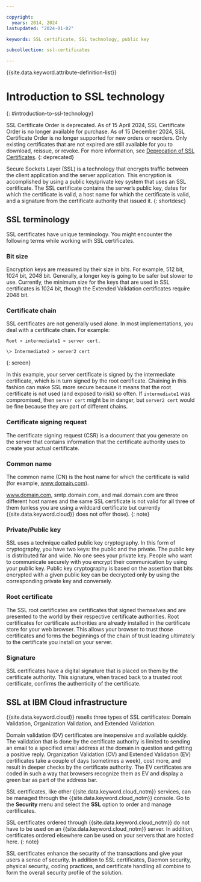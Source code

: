 ```yaml
---

copyright:
  years: 2014, 2024
lastupdated: "2024-01-02"

keywords: SSL certificate, SSL technology, public key

subcollection: ssl-certificates

---
```


{{site.data.keyword.attribute-definition-list}}

# Introduction to SSL technology
{: #introduction-to-ssl-technology}

SSL Certificate Order is deprecated. As of 15 April 2024, SSL Certificate Order is no longer available for purchase. As of 15 December 2024,  SSL Certificate Order is no longer supported for new orders or reorders. Only existing certificates that are not expired are still available for you to download, reissue, or revoke. For more information, see [Deprecation of SSL Certificates](/docs/ssl-certificates?topic=ssl-certificates-deprecation).
{: deprecated}

Secure Sockets Layer (SSL) is a technology that encrypts traffic between the client application and the server application. This encryption is accomplished by using a public key/private key system that uses an SSL certificate. The SSL certificate contains the server’s public key, dates for which the certificate is valid, a host name for which the certificate is valid, and a signature from the certificate authority that issued it.
{: shortdesc}

## SSL terminology

SSL certificates have unique terminology. You might encounter the following terms while working with SSL certificates.

### Bit size
Encryption keys are measured by their size in bits. For example, 512 bit, 1024 bit, 2048 bit. Generally, a longer key is going to be safer but slower to use. Currently, the minimum size for the keys that are used in SSL certificates is 1024 bit, though the Extended Validation certificates require 2048 bit.

### Certificate chain
SSL certificates are not generally used alone. In most implementations, you deal with a certificate chain. For example:

```
Root > intermediate1 > server cert.

\> Intermediate2 > server2 cert
```
{: screen}

In this example, your server certificate is signed by the intermediate certificate, which is in turn signed by the root certificate. Chaining in this fashion can make SSL more secure because it means that the root certificate is not used (and exposed to risk) so often. If `intermediate1` was compromised, then `server cert` might be in danger, but `server2 cert` would be fine because they are part of different chains.

### Certificate signing request
The certificate signing request (CSR) is a document that you generate on the server that contains information that the certificate authority uses to create your actual certificate.

### Common name
The common name (CN) is the host name for which the certificate is valid (for example, www.domain.com).  

www.domain.com, smtp.domain.com, and mail.domain.com are three different host names and the same SSL certificate is not valid for all three of them (unless you are using a wildcard certificate but currently {{site.data.keyword.cloud}} does not offer those).
{: note}

### Private/Public key
SSL uses a technique called public key cryptography. In this form of cryptography, you have two keys: the public and the private. The public key is distributed far and wide. No one sees your private key. People who want to communicate securely with you encrypt their communication by using your public key. Public key cryptography is based on the assertion that bits encrypted with a given public key can be decrypted only by using the corresponding private key and conversely.

### Root certificate
The SSL root certificates are certificates that signed themselves and are presented to the world by their respective certificate authorities. Root certificates for certificate authorities are already installed in the certificate store for your web browser. This allows your browser to trust those certificates and forms the beginnings of the chain of trust leading ultimately to the certificate you install on your server.

### Signature
SSL certificates have a digital signature that is placed on them by the certificate authority. This signature, when traced back to a trusted root certificate, confirms the authenticity of the certificate.

## SSL at IBM Cloud infrastructure

{{site.data.keyword.cloud}} resells three types of SSL certificates: Domain Validation, Organization Validation, and Extended Validation.

Domain validation (DV) certificates are inexpensive and available quickly. The validation that is done by the certificate authority is limited to sending an email to a specified email address at the domain in question and getting a positive reply. Organization Validation (OV) and Extended Validation (EV) certificates take a couple of days (sometimes a week), cost more, and result in deeper checks by the certificate authority. The EV certificates are coded in such a way that browsers recognize them as EV and display a green bar as part of the address bar.

SSL certificates, like other {{site.data.keyword.cloud_notm}} services, can be managed through the {{site.data.keyword.cloud_notm}} console. Go to the **Security** menu and select the **SSL** option to order and manage certificates.  

SSL certificates ordered through {{site.data.keyword.cloud_notm}} do not have to be used on an {{site.data.keyword.cloud_notm}} server. In addition, certificates ordered elsewhere can be used on your servers that are hosted here.
{: note}

SSL certificates enhance the security of the transactions and give your users a sense of security. In addition to SSL certificates, Daemon security, physical security, coding practices, and certificate handling all combine to form the overall security profile of the solution.

